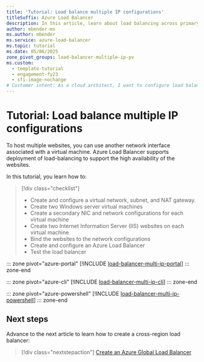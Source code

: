 ```yaml
---
title: 'Tutorial: Load balance multiple IP configurations'
titleSuffix: Azure Load Balancer
description: In this article, learn about load balancing across primary and secondary NIC configurations using the Azure portal, Azure CLI, and Azure PowerShell.
author: mbender-ms
ms.author: mbender
ms.service: azure-load-balancer
ms.topic: tutorial
ms.date: 05/06/2025
zone_pivot_groups: load-balancer-multiple-ip-pv
ms.custom:
  - template-tutorial
  - engagement-fy23
  - sfi-image-nochange
# Customer intent: As a cloud architect, I want to configure load balancing across multiple IPs for virtual machines, so that I can ensure high availability and manage website traffic efficiently.
---
```


# Tutorial: Load balance multiple IP configurations

To host multiple websites, you can use another network interface associated with a virtual machine. Azure Load Balancer supports deployment of load-balancing to support the high availability of the websites.

In this tutorial, you learn how to:

> [!div class="checklist"]
> * Create and configure a virtual network, subnet, and NAT gateway.
> * Create two Windows server virtual machines
> * Create a secondary NIC and network configurations for each virtual machine
> * Create two Internet Information Server (IIS) websites on each virtual machine
> * Bind the websites to the network configurations
> * Create and configure an Azure Load Balancer
> * Test the load balancer


::: zone pivot="azure-portal"
[!INCLUDE [load-balancer-multi-ip-portal](../../includes/load-balancer-multi-ip-portal.md)]
::: zone-end 

::: zone pivot="azure-cli"
[!INCLUDE [load-balancer-multi-ip-cli](../../includes/load-balancer-multi-ip-cli.md)]
::: zone-end

::: zone pivot="azure-powershell"
[!INCLUDE [load-balancer-multi-ip-powershell](../../includes/load-balancer-multi-ip-powershell.md)]
::: zone-end

## Next steps

Advance to the next article to learn how to create a cross-region load balancer:

> [!div class="nextstepaction"]
> [Create an Azure Global Load Balancer](/azure/load-balancer/tutorial-cross-region-portal?tabs=azureportal)

